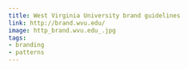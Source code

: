 ```yaml
---
title: West Virginia University brand guidelines
link: http://brand.wvu.edu/
image: http_brand.wvu.edu_.jpg
tags:
- branding
- patterns
---
```

